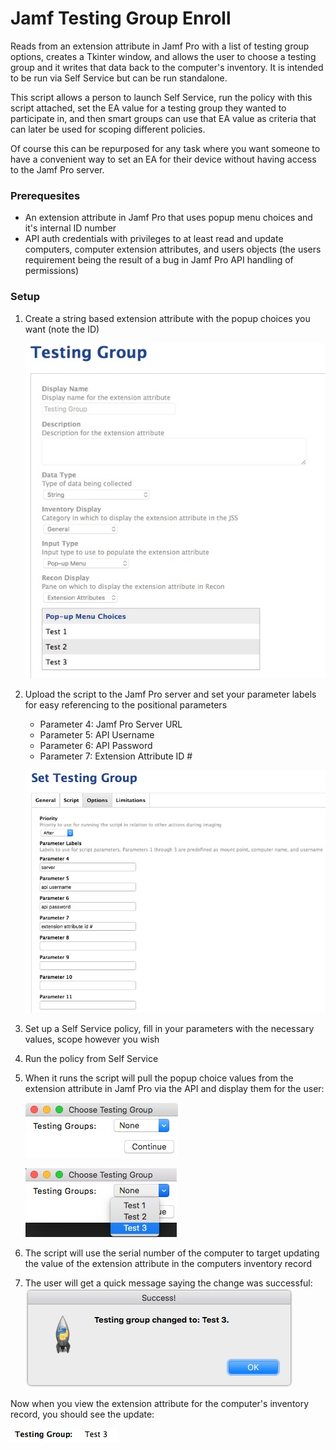 # Jamf Testing Group Enroll

Reads from an extension attribute in Jamf Pro with a list of testing group options, creates a Tkinter window,
and allows the user to choose a testing group and it writes that data back to the computer's inventory.
It is intended to be run via Self Service but can be run standalone.

This script allows a person to launch Self Service, run the policy with this script attached, set the EA value for a testing group they wanted to participate in, and then smart groups can use that EA value as criteria that can later be used for scoping different policies.

Of course this can be repurposed for any task where you want someone to have a convenient way to set an EA for their device without having access to the Jamf Pro server.

### Prerequesites

- An extension attribute in Jamf Pro that uses popup menu choices and it's internal ID number
- API auth credentials with privileges to at least read and update computers, computer extension attributes, and users objects (the users requirement being the result of a bug in Jamf Pro API handling of permissions)

### Setup

1. Create a string based extension attribute with the popup choices you want (note the ID)

	![](docs/EA.jpg)

2. Upload the script to the Jamf Pro server and set your parameter labels for easy referencing to the positional parameters
	- Parameter 4: Jamf Pro Server URL
	- Parameter 5: API Username
	- Parameter 6: API Password
	- Parameter 7: Extension Attribute ID #
	
	![](docs/params.jpg)

3. Set up a Self Service policy, fill in your parameters with the necessary values, scope however you wish
4. Run the policy from Self Service
5. When it runs the script will pull the popup choice values from the extension attribute in Jamf Pro via the API and display them for the user:

	![](docs/popup1.jpg)
	
	![](docs/popup2.jpg)
	
6. The script will use the serial number of the computer to target updating the value of the extension attribute in the computers inventory record
7. The user will get a quick message saying the change was successful:
	![](docs/popup3.jpg)

Now when you view the extension attribute for the computer's inventory record, you should see the update:

![](docs/EAfinal.jpg)
